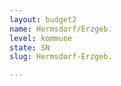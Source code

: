 ```yaml
---
layout: budget2
name: Hermsdorf/Erzgeb.
level: kommune
state: SN
slug: Hermsdorf-Erzgeb.

---
```



